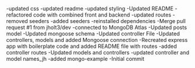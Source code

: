 -updated css
-updated readme
-updated styling
-Updated README
-refactored code with combined front and backend
-updated routes
-removed seeders
-added seeders
-reinstalled dependencies
-Merge pull request #1 from jholt3/dev
-connected to MongoDB Atlas
-Updated posts model
-Updated mongoose schema
-Updated controller File
-Updated controllers, models and added Mongoose connection
-Recreated express app with boilerplate code and added README file with routes
-added controller routes
-Updated models and controllers
-updated controller and model names_jh
-added mongo-example
-Initial commit

